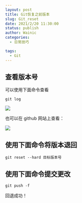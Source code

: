 ```yaml
---
layout: post
title: Git恢复之前版本
slug: Git_reset
date: 2021/2/20 11:30:00
status: publish
author: Wainic
categories: 
  - 日常技巧

tags: 
  - Git
---
```


## 查看版本号

   可以使用下面命令查看

   ```git
git log
   ```

   ![](https://gallery.dachunwang.top/img/202112292050132.png)

   也可以在 github 网站上查看：

![](https://gallery.dachunwang.top/img/202112292056645.png)

## 使用下面命令将版本退回

   ```git
git reset --hard 目标版本号
   ```

## 使用下面命令提交更改

   ```git
git push -f
   ```

回退成功！
